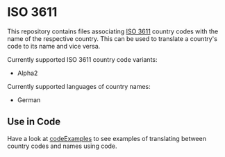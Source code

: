 # ISO 3611
This repository contains files associating [ISO 3611](https://en.wikipedia.org/wiki/ISO_3166) country codes with the name of the respective country.
This can be used to translate a country's code to its name and vice versa.

Currently supported ISO 3611 country code variants:
* Alpha2

Currently supported languages of country names:
* German

## Use in Code
Have a look at [codeExamples](https://github.com/mb720/iso3166/tree/master/codeExamples) to see examples of translating between country codes and names using code.

